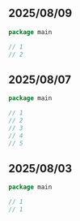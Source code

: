 ## 2025/08/09

```go
package main

// 1
// 2
```

## 2025/08/07

```go
package main

// 1
// 2
// 3
// 4
// 5
```

## 2025/08/03

```go
package main

// 1
// 1
```
